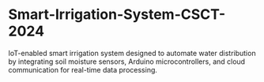 # Smart-Irrigation-System-CSCT-2024
IoT-enabled smart irrigation system designed to automate water distribution by integrating soil moisture sensors, Arduino microcontrollers, and cloud communication for real-time data processing. 
